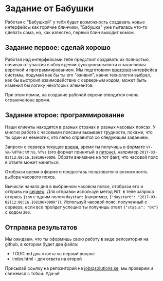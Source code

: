 # Задание от Бабушки

Работая с "Бабушкой" у тебя будет возможность создавать новые интерфейсы как горячие блинчики, "Бабушка" уже пыталась что-то 
сделать сама, но, как известно, первый блин выходит комом.

## Задание первое: сделай хорошо

Работая над интерфейсами тебе предстоит создавать их полностью, начиная от участия в обсуждении функциональности и заканчивая 
версткой и программированием. Мы подготовили [прототип](http://blin.grandmother.ml) интерфейса системы, подумай как бы ты его 
"оживил", какие технологии выбрал, как бы выстроил взаимодействие с серверным кодом, 
может быть изменил бы логику некоторых элементов. 

При этом помни, на создание рабочей версии отводится очень ограниченоне время.

## Задание второе: программирование

Наши клиенты находятся в разных странах и разных часовых поясах. У многих работа с часовыми поясами вызывает трудности, 
покажи, что ты один из немногих, кто легко справится со следующим заданием.

Запроси с сервера текущее [время](http://blin.grandmother.ml/api/now), время ты получишь в формате `%Y-%m-%dT%H:%M:%S.%f%z` 
(это формат принятый в [питоне](http://strftime.org/)), например `2017-03-02T12:08:16.168196+0000`. Обрати внимание на тот факт, 
что часовой пояс в ответе может меняться.

Отобрази время в форме и предоставь пользователю возможность выбора часового пояса.

Вычисли начало дня в выбранном часовом поясе, отобрази его и отправь на [сервер](http://blin.grandmother.ml/api/daystart). 
Для отправки используй метод `PUT`, в теле запроса отправь `json` с одним полем `daystart` 
(например, `{"daystart": "2017-03-02T12:08:16.168196+0000"}`). 
Используй часовой пояс, полученный с сервера, если все пройдет успешно ты получишь ответ `{"status": "OK"}` с кодом `200`.

## Отправка результатов

Мы ожидаем, что ты оформишь свою работу в виде репозитория на github, в котором будет два файла:

* TODO.md для ответа на первый вопрос
* index.html - для ответа на второй

Присылай ссылку на репозиторий на job@solutions.se, мы проверим и свяжемся с тобой. Удачи!



